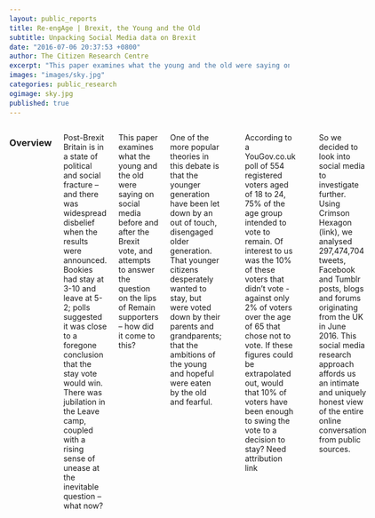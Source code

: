 ```yaml
---
layout: public_reports
title: Re-engAge | Brexit, the Young and the Old
subtitle: Unpacking Social Media data on Brexit 
date: "2016-07-06 20:37:53 +0800"
author: The Citizen Research Centre
excerpt: "This paper examines what the young and the old were saying on social media before and after the Brexit vote, and attempts to answer the question on the lips of Remain supporters – how did it come to this?"
images: "images/sky.jpg"
categories: public_research
ogimage: sky.jpg
published: true
---
```

<div class="row">
    <div class='medium-2 large-2 columns'>
        <div class='spacing'></div>
    </div>
<div class='medium-8 large-8 columns'>
<h3>Overview</h3>
<p>Post-Brexit Britain is in a state of political and social fracture – and there was widespread disbelief when the results were announced. Bookies had stay at 3-10 and leave at 5-2; polls suggested it was close to a foregone conclusion that the stay vote would win. There was jubilation in the Leave camp, coupled with a rising sense of unease at the inevitable question – what now?</p><p>
This paper examines what the young and the old were saying on social media before and after the Brexit vote, and attempts to answer the question on the lips of Remain supporters – how did it come to this?</p><p>
One of the more popular theories in this debate is that the younger generation have been let down by an out of touch, disengaged older generation. That younger citizens desperately wanted to stay, but were voted down by their parents and grandparents; that the ambitions of the young and hopeful were eaten by the old and fearful.
</p>
<p style="text-align: center;" ><img src="images/blog-images/old_negative.png" widht="80%"></p>
<p>According to a YouGov.co.uk poll of 554 registered voters aged of 18 to 24, 75% of the age group intended to vote to remain. Of interest to us was the 10% of these voters that didn’t vote - against only 2% of voters over the age of 65 that chose not to vote.  If these figures could be extrapolated out, would that 10% of voters have been enough to swing the vote to a decision to stay? Need attribution link</p>

<table style="margin-left:auto; 
    margin-right:auto;">
     <caption>YouGov.co.uk Brexit Poll</caption>
  <tr>
    <th></th>
    <th>18-24</th>
    <th>25-49</th>
    <th>50-64</th>
    <th>65+</th>
  </tr>
  <tr>
    <td><strong>Sample Size</strong></td>
    <td>554</td>
    <td>2042</td>
    <td>1174</td>
    <td>1002</td>
  </tr>
  <tr>
    <td><strong>Pre Vote Day</strong></td>
    <td></td>
    <td></td>
    <td></td>
    <td></td>
  </tr>
  <tr>
    <td>Remain</td>
    <td bgcolor="#fcbf31">75</td>
    <td>56</td>
    <td>44</td>
    <td>39</td>
  </tr>
  <tr>
    <td>Leave</td>
    <td>25</td>
    <td>44</td>
    <td>56</td>
    <td bgcolor="#fcbf31">61</td>
  </tr>
  <tr>
    <td><strong>After Voting Closed</strong></td>
    <td></td>
    <td></td>
    <td></td>
    <td></td>
  </tr>
  <tr>
    <td>Remain</td>
    <td>66</td>
    <td>52</td>
    <td>42</td>
    <td>38</td>
  </tr>
  <tr>
    <td>Leave</td>
    <td>23</td>
    <td>40</td>
    <td>53</td>
    <td>59</td>
  </tr>
  <tr>
    <td>Did not Vote</td>
    <td bgcolor="#fcbf31">10</td>
    <td>7</td>
    <td>5</td>
    <td>2</td>
  </tr>
</table>
<p>So we decided to look into social media to investigate further.  Using Crimson Hexagon (link), we analysed 297,474,704 tweets, Facebook and Tumblr posts, blogs and forums originating from the UK in June 2016. This social media research approach affords us an intimate and uniquely honest view of the entire online conversation from public sources.</p>
<p style="text-align: center;" ><img src="images/blog-images/Caputo-tweet.png" widht="80%"></p>
<p style="text-align: center;" ><img src="images/blog-images/shukat-tweet.png" widht="80%"></p>
<div id="language" style="min-width: 275px; height: 400px; margin: 0 auto"></div>


</div>
<div class='medium-2 large-2 columns'>
    <div class='spacing'></div>
    </div>
</div>


<script>
$(function () {
    $('#voltweets').highcharts({
        chart: {
            type: 'column'
        },
        title: {
            text: 'Volume of Tweets - Top 4 Countries vs Rest of Africa'
        },
        xAxis: {
            categories: [
                'Countries'
            ],
            crosshair: true
        },
        yAxis: {
            min: 0,
            title: {
                text: 'Volume of Tweets'
            }
        },
        tooltip: {
            valueSuffix: ''
        },
        plotOptions: {
            column: {
                pointPadding: 0.2,
                borderWidth: 0
            }
        },
        series: [{
            name: 'Egypt',
            data: [334497013],
            color: '#F9A61C'

        }, {
            name: 'South Africa',
            data: [250593472],
            color: '#333333'

        }, {
            name: 'Nigeria',
            data: [242840161],
            color: '#26B8EB'

        },
        {
            name: 'Kenya',
            data: [173785414],
            color: '#868686'

        },
        {
            name: 'Rest of Africa (48 Countries)',
            color: '#33ff71',
            data: [232224419]

        }]
    });
});
</script>
<script>
$(function () {
    $('#voltweetstop').highcharts({
        chart: {
            type: 'column'
        },
        title: {
            text: 'Volume of Tweets - Top 5 Countries'
        },
        xAxis: {
            categories: [
                'Countries'
            ],
            crosshair: true
        },
        yAxis: {
            min: 0,
            title: {
                text: 'Volume of Tweets'
            }
        },
        tooltip: {
            valueSuffix: ''
        },
        plotOptions: {
            column: {
                pointPadding: 0.2,
                borderWidth: 0
            }
        },
        series: [{
            name: 'Egypt',
            data: [334497013],
            color: '#F9A61C'

        }, {
            name: 'South Africa',
            data: [250593472],
            color: '#333333'

        }, {
            name: 'Nigeria',
            data: [242840161],
            color: '#26B8EB'

        },
        {
            name: 'Kenya',
            data: [173785414],
            color: '#868686'

        },
        {
            name: 'Ghana',
            color: '#33ff71',
            data: [34719648]

        }]
    });
});
</script>
<script>
  $(function () {
    $('#language').highcharts({
        chart: {
            plotBackgroundColor: null,
            plotBorderWidth: null,
            plotShadow: false,
            type: 'pie'
        },
        title: {
            text: 'Breakdown of Language - Africa Twitter (2015)'
        },
        tooltip: {
            pointFormat: '{series.name}: <b>{point.percentage:.2f}%</b>'
        },
        plotOptions: {
            pie: {
                allowPointSelect: true,
                cursor: 'pointer',
                dataLabels: {
                    enabled: true,
                    format: '<b>{point.name}</b>: {point.percentage:.1f} %',
                    style: {
                        color: (Highcharts.theme && Highcharts.theme.contrastTextColor) || 'black'
                    }
                }
            }
        },
        series: [{
            name: 'Languages',
            colorByPoint: true,
            data: [{
                color: '#F9A61C',
                name: 'English',
                y: 58
            }, {
                color: '#333333',
                name: 'Arabic',
                y: 29,
                sliced: true,
                selected: true
            }, {
                color: '#26B8EB',
                name: 'French',
                y: 3.5
            }, {
                color: '#868686',
                name: 'Portuguese',
                y: 0.6
            }, {
                color: '#33ff71',
                name: 'Indigenous or other languages',
                y: 8.96
            }]
        }]
    });
});
  </script>
  <script>
$(function () {
    $('#voltweetstopnorth').highcharts({
        chart: {
            type: 'column'
        },
        title: {
            text: 'Volume of Tweets - Top 5 North African Countries'
        },
        xAxis: {
            categories: [
                'Countries'
            ],
            crosshair: true
        },
        yAxis: {
            min: 0,
            title: {
                text: 'Volume of Tweets'
            }
        },
        tooltip: {
            valueSuffix: ''
        },
        plotOptions: {
            column: {
                pointPadding: 0.2,
                borderWidth: 0
            }
        },
        series: [{
            name: 'Egypt',
            data: [334497013],
            color: '#F9A61C'

        }, {
            name: 'Algeria',
            data: [25532709],
            color: '#333333'

        }, {
            name: 'Morocco',
            data: [22610106],
            color: '#26B8EB'

        },
        {
            name: 'Libya',
            data: [18566310],
            color: '#868686'

        },
        {
            name: 'Tunisia',
            color: '#33ff71',
            data: [11137350]

        }]
    });
});
</script>
 <script>
$(function () {
    $('#top10activity').highcharts({
        chart: {
            type: 'column'
        },
        title: {
            text: 'Twitter Activity per Person per Annum - Top 10 Africa Activity Index'
        },
        xAxis: {
            categories: [
                'Countries'
            ],
            crosshair: true
        },
        yAxis: {
            min: 0,
            title: {
                text: 'Tweets per Person per Annum'
            }
        },
        tooltip: {
            valueSuffix: ''
        },
        plotOptions: {
            column: {
                pointPadding: 0.2,
                borderWidth: 0
            }
        },
        series: [{
            name: 'South Africa',
            data: [4.685],
            color: '#F9A61C'

        }, {
            name: 'Egypt',
            data: [3.95],
            color: '#333333'

        }, {
            name: 'Kenya',
            data: [3.717],
            color: '#26B8EB'

        },
        {
            name: 'Botswana',
            data: [3.714],
            color: '#868686'

        },
        {
            name: 'Seychelles',
            color: '#33ff71',
            data: [3.173]

        },
        {
            name: 'Libya',
            data: [2.939]

        }, {
            name: 'Namibia',
            data: [2.091]

        }, {
            name: 'Mauritius',
            data: [1.597]

        },
        {
            name: 'Nigeria',
            data: [1.323]

        },
        {
            name: 'Ghana',
            data: [1.287]

        }]
    });
});
</script>